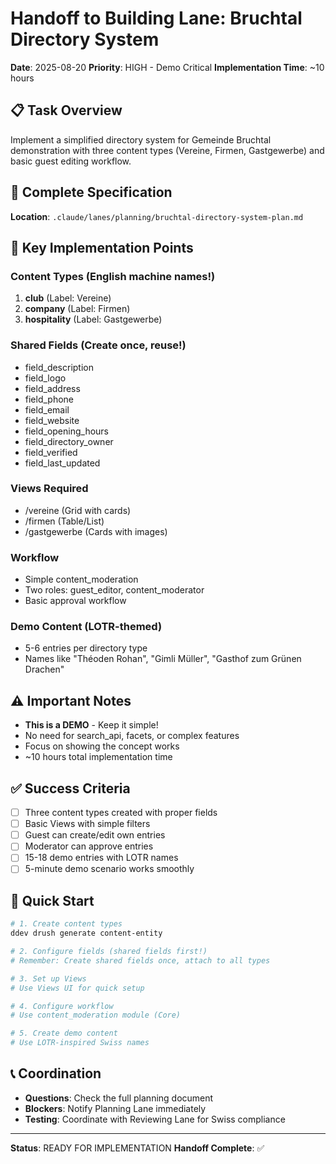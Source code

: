 # Handoff to Building Lane: Bruchtal Directory System

**Date**: 2025-08-20
**Priority**: HIGH - Demo Critical
**Implementation Time**: ~10 hours

## 📋 Task Overview
Implement a simplified directory system for Gemeinde Bruchtal demonstration with three content types (Vereine, Firmen, Gastgewerbe) and basic guest editing workflow.

## 📁 Complete Specification
**Location**: `.claude/lanes/planning/bruchtal-directory-system-plan.md`

## 🎯 Key Implementation Points

### Content Types (English machine names!)
1. **club** (Label: Vereine)
2. **company** (Label: Firmen)  
3. **hospitality** (Label: Gastgewerbe)

### Shared Fields (Create once, reuse!)
- field_description
- field_logo
- field_address
- field_phone
- field_email
- field_website
- field_opening_hours
- field_directory_owner
- field_verified
- field_last_updated

### Views Required
- /vereine (Grid with cards)
- /firmen (Table/List)
- /gastgewerbe (Cards with images)

### Workflow
- Simple content_moderation
- Two roles: guest_editor, content_moderator
- Basic approval workflow

### Demo Content (LOTR-themed)
- 5-6 entries per directory type
- Names like "Théoden Rohan", "Gimli Müller", "Gasthof zum Grünen Drachen"

## ⚠️ Important Notes
- **This is a DEMO** - Keep it simple!
- No need for search_api, facets, or complex features
- Focus on showing the concept works
- ~10 hours total implementation time

## ✅ Success Criteria
- [ ] Three content types created with proper fields
- [ ] Basic Views with simple filters
- [ ] Guest can create/edit own entries
- [ ] Moderator can approve entries
- [ ] 15-18 demo entries with LOTR names
- [ ] 5-minute demo scenario works smoothly

## 🚀 Quick Start
```bash
# 1. Create content types
ddev drush generate content-entity

# 2. Configure fields (shared fields first!)
# Remember: Create shared fields once, attach to all types

# 3. Set up Views
# Use Views UI for quick setup

# 4. Configure workflow
# Use content_moderation module (Core)

# 5. Create demo content
# Use LOTR-inspired Swiss names
```

## 📞 Coordination
- **Questions**: Check the full planning document
- **Blockers**: Notify Planning Lane immediately
- **Testing**: Coordinate with Reviewing Lane for Swiss compliance

---
**Status**: READY FOR IMPLEMENTATION
**Handoff Complete**: ✅